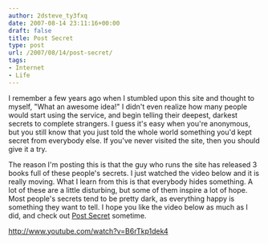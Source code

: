 ```yaml
---
author: 2dsteve_ty3fxq
date: 2007-08-14 23:11:16+00:00
draft: false
title: Post Secret
type: post
url: /2007/08/14/post-secret/
tags:
- Internet
- Life
---
```


I remember a few years ago when I stumbled upon this site and thought to myself, "What an awesome idea!" I didn't even realize how many people would start using the service, and begin telling their deepest, darkest secrets to complete strangers. I guess it's easy when you're anonymous, but you still know that you just told the whole world something you'd kept secret from everybody else. If you've never visited the site, then you should give it a try.

The reason I'm posting this is that the guy who runs the site has released 3 books full of these people's secrets. I just watched the video below and it is really moving. What I learn from this is that everybody hides something.  A lot of these are a little disturbing, but some of them inspire a lot of hope. Most people's secrets tend to be pretty dark, as everything happy is something they want to tell. I hope you like the video below as much as I did, and
check out [Post Secret](http://www.postsecret.com) sometime.

http://www.youtube.com/watch?v=B6rTkp1dek4
